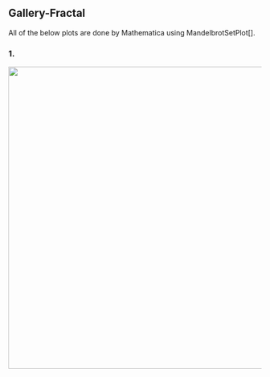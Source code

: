 ## Gallery-Fractal

All of the below plots are done by Mathematica using MandelbrotSetPlot[].

### 1.
<p align="center"><img src= "https://user-images.githubusercontent.com/66701331/183544439-63c4ef14-c2bd-4ac5-ae5d-c70a24658884.png" width="600" height="600" ></p>

